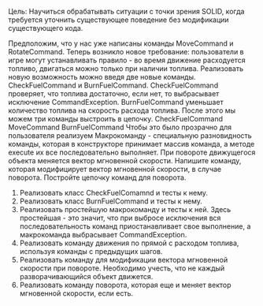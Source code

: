 Цель: Научиться обрабатывать ситуации с точки зрения SOLID,
когда требуется уточнить существующее поведение без модификации существующего кода.

Предположим, что у нас уже написаны команды MoveCommand и RotateCommand.
Теперь возникло новое требование: пользователи в игре могут устанавливать правило - во время движение расходуется топливо,
двигаться можно только при наличии топлива.
Реализовать новую возможность можно введя две новые команды.
CheckFuelCommand и BurnFuelCommand.
CheckFuelCommand проверяет, что топлива достаточно, если нет, то выбрасывает исключение CommandException.
BurnFuelCommand уменьшает количество топлива на скорость расхода топлива.
После этого мы можем три команды выстроить в цепочку.
CheckFuelCommand MoveCommand BurnFuelCommand
Чтобы это было прозрачно для пользователя реализуем Макрокоманду - специальную разновидность команды,
которая в конструкторе принимает массив команда, а методе execute их все последовательно выполняет.
При повороте движущегося объекта меняется вектор мгновенной скорости. Напишите команду,
которая модифицирует вектор мгновенной скорости, в случае поворота.
Постройте цепочку команд для поворота.

1. Реализовать класс CheckFuelComamnd и тесты к нему.
2. Реализовать класс BurnFuelCommand и тесты к нему.
3. Реализовать простейшую макрокоманду и тесты к ней.
Здесь простейшая - это значит, что при выбросе исключения вся последовательность команд приостанавливает свое выполнение,
а макрокоманда выбрасывает CommandException.
4. Реализовать команду движения по прямой с расходом топлива, используя команды с предыдущих шагов.
5. Реализовать команду для модификации вектора мгновенной скорости при повороте.
Необходимо учесть, что не каждый разворачивающийся объект движется.
6. Реализовать команду поворота, которая еще и меняет вектор мгновенной скорости, если есть.
